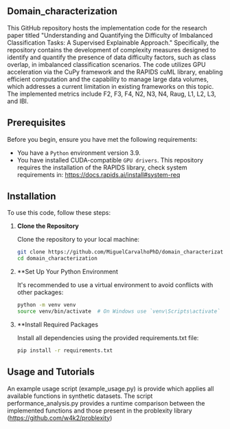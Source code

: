 ## Domain_characterization

This GitHub repository hosts the implementation code for the research paper titled "Understanding and Quantifying the Difficulty of Imbalanced Classification Tasks: A Supervised Explainable Approach." Specifically, the repository contains the development of complexity measures designed to identify and quantify the presence of data difficulty factors, such as class overlap, in imbalanced classification scenarios. The code utilizes GPU acceleration via the CuPy framework and the RAPIDS cuML library, enabling efficient computation and the capability to manage large data volumes, which addresses a current limitation in existing frameworks on this topic. The implemented metrics include F2, F3, F4, N2, N3, N4, Raug, L1, L2, L3, and IBI.

## Prerequisites

Before you begin, ensure you have met the following requirements:
- You have a `Python` environment version 3.9.
- You have installed CUDA-compatible `GPU drivers`. This repository requires the installation of the RAPIDS library, check system requirements in: https://docs.rapids.ai/install#system-req
  
## Installation

To use this code, follow these steps:

1. **Clone the Repository**
   
   Clone the repository to your local machine:

   ```bash
   git clone https://github.com/MiguelCarvalhoPhD/domain_characterization.git
   cd domain_characterization

3. **Set Up Your Python Environment
   
   It's recommended to use a virtual environment to avoid conflicts with other packages:

      ```bash
   python -m venv venv
   source venv/bin/activate  # On Windows use `venv\Scripts\activate`

5. **Install Required Packages
   
   Install all dependencies using the provided requirements.txt file:

      ```bash
    pip install -r requirements.txt

## Usage and Tutorials

  An example usage script (example_usage.py) is provide which applies all available functions in synthetic datasets.
  The script performance_analysis.py provides a runtime comparison between the implemented functions and those present in the problexity library (https://github.com/w4k2/problexity)

   



